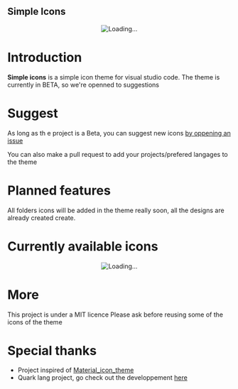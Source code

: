 
## Simple Icons

<p align="center"><img src="https://github.com/Comdec35000/Simple-Icons/blob/master/LOGO.png" alt="Loading..."/></p>

# Introduction
**Simple icons** is a simple icon theme for visual studio code. The theme is currently in BETA, so we're openned to suggestions


# Suggest

As long as th e project is a Beta, you can suggest new icons [by oppening an issue](https://github.com/Comdec35000/Simple-Icons/issues/new)

You can also make a pull request to add your projects/prefered langages to the theme


# Planned features

All folders icons will be added in the theme really soon, all the designs are already created create.


# Currently available icons

<p align="center"><img src="https://github.com/Comdec35000/Simple-Icons/blob/master/assets/sample.png" alt="Loading..."/></p>


# More

This project is under a MIT licence 
Please ask before reusing some of the icons of the theme

# Special thanks

- Project inspired of [Material_icon_theme](https://marketplace.visualstudio.com/items?itemName=PKief.material-icon-theme)
- Quark lang project, go check out the developpement [here](https://github.com/quark-lang/quark)